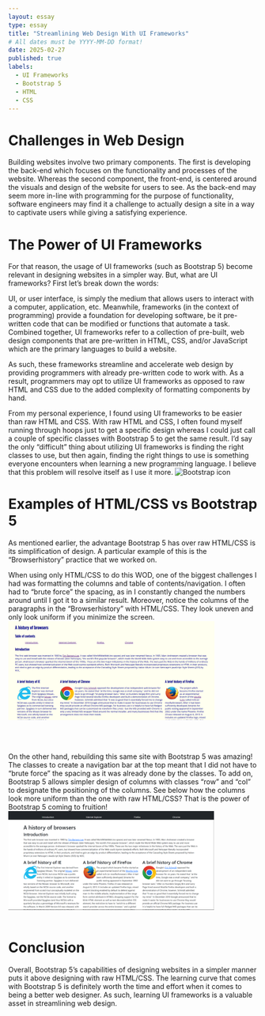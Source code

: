 ```yaml
---
layout: essay
type: essay
title: "Streamlining Web Design With UI Frameworks"
# All dates must be YYYY-MM-DD format!
date: 2025-02-27
published: true
labels:
  - UI Frameworks
  - Bootstrap 5
  - HTML
  - CSS
---
```



# Challenges in Web Design
Building websites involve two primary components. The first is developing the back-end which focuses on the functionality and processes of the website. Whereas the second component, the front-end, is centered around the visuals and design of the website for users to see. As the back-end may seem more in-line with programming for the purpose of functionality, software engineers may find it a challenge to actually design a site in a way to captivate users while giving a satisfying experience.

# The Power of UI Frameworks
For that reason, the usage of UI frameworks (such as Bootstrap 5) become relevant in designing websites in a simpler way. But, what are UI frameworks? First let’s break down the words:

UI, or user interface, is simply the medium that allows users to interact with a computer, application, etc. Meanwhile, frameworks (in the context of programming) provide a foundation for developing software, be it pre-written code that can be modified or functions that automate a task. Combined together, UI frameworks refer to a collection of pre-built, web design components that are pre-written in HTML, CSS, and/or JavaScript which are the primary languages to build a website.

As such, these frameworks streamline and accelerate web design by providing programmers with already pre-written code to work with. As a result, programmers may opt to utilize UI frameworks as opposed to raw HTML and CSS due to the added complexity of formatting components by hand. 

From my personal experience, I found using UI frameworks to be easier than raw HTML and CSS. With raw HTML and CSS, I often found myself running through hoops just to get a specific design whereas I could just call a couple of specific classes with Bootstrap 5 to get the same result. I’d say the only “difficult” thing about utilizing UI frameworks is finding the right classes to use, but then again, finding the right things to use is something everyone encounters when learning a new programming language. I believe that this problem will resolve itself as I use it more.
<img class="rounded float-start pe-4" src="https://upload.wikimedia.org/wikipedia/commons/thumb/b/b2/Bootstrap_logo.svg/800px-Bootstrap_logo.svg.png" width="200px" height="200px" alt="Bootstrap icon">
<br>

# Examples of HTML/CSS vs Bootstrap 5

As mentioned earlier, the advantage Bootstrap 5 has over raw HTML/CSS is its simplification of design. A particular example of this is the “Browserhistory” practice that we worked on. 

When using only HTML/CSS to do this WOD, one of the biggest challenges I had was formatting the columns and table of contents/navigation. I often had to “brute force” the spacing, as in I constantly changed the numbers around until I got it to a similar result. Moreover, notice the columns of the paragraphs in the “Browserhistory” with HTML/CSS. They look uneven and only look uniform if you minimize the screen.
<img class="rounded float-start pe-4" src="../img/frameworks/bhistoryhc.png" height="200px">

<br> <br>

On the other hand, rebuilding this same site with Bootstrap 5 was amazing! The classes to create a navigation bar at the top meant that I did not have to “brute force” the spacing as it was already done by the classes. To add on, Bootstrap 5 allows simpler design of columns with classes “row” and “col” to designate the positioning of the columns. See below how the columns look more uniform than the one with raw HTML/CSS? That is the power of Bootstrap 5 coming to fruition!
<img class="rounded float-start pe-4" src="../img/frameworks/bhistorybs5.png" height="200px">
<br> <br>
# Conclusion
Overall, Bootstrap 5’s capabilities of designing websites in a simpler manner puts it above designing with raw HTML/CSS. The learning curve that comes with Bootstrap 5 is definitely worth the time and effort when it comes to being a better web designer. As such, learning UI frameworks is a valuable asset in streamlining web design.

